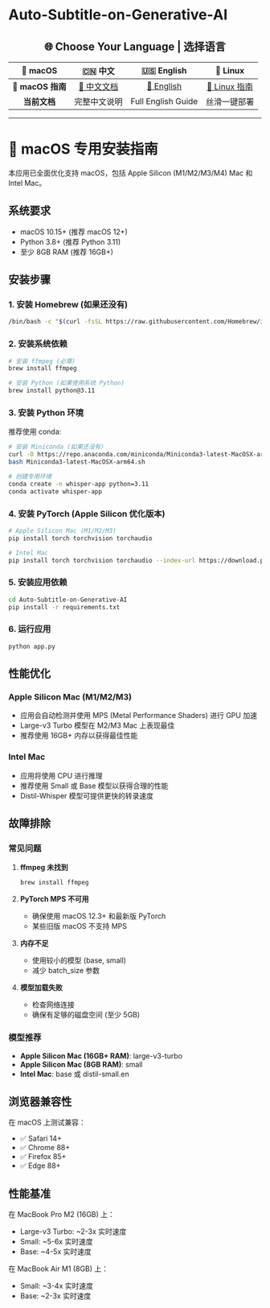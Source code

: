 # Auto-Subtitle-on-Generative-AI

<div align="center">

## 🌐 Choose Your Language | 选择语言

| 🍎 macOS | 🇨🇳 中文 | 🇺🇸 English | 🐧 Linux |
|:---:|:---:|:---:|:---:|
| **🍎 macOS 指南** | [📖 中文文档](README.zh-CN.md) | [📖 English](README.en.md) | [🐧 Linux 指南](README.linux.md) |
| **当前文档** | 完整中文说明 | Full English Guide | 丝滑一键部署 |

---

</div>

# 🍎 macOS 专用安装指南

本应用已全面优化支持 macOS，包括 Apple Silicon (M1/M2/M3/M4) Mac 和 Intel Mac。

## 系统要求

- macOS 10.15+ (推荐 macOS 12+)
- Python 3.8+ (推荐 Python 3.11)
- 至少 8GB RAM (推荐 16GB+)

## 安装步骤

### 1. 安装 Homebrew (如果还没有)
```bash
/bin/bash -c "$(curl -fsSL https://raw.githubusercontent.com/Homebrew/install/HEAD/install.sh)"
```

### 2. 安装系统依赖
```bash
# 安装 ffmpeg (必需)
brew install ffmpeg

# 安装 Python (如果使用系统 Python)
brew install python@3.11
```

### 3. 安装 Python 环境
推荐使用 conda:
```bash
# 安装 Miniconda (如果还没有)
curl -O https://repo.anaconda.com/miniconda/Miniconda3-latest-MacOSX-arm64.sh
bash Miniconda3-latest-MacOSX-arm64.sh

# 创建专用环境
conda create -n whisper-app python=3.11
conda activate whisper-app
```

### 4. 安装 PyTorch (Apple Silicon 优化版本)
```bash
# Apple Silicon Mac (M1/M2/M3)
pip install torch torchvision torchaudio

# Intel Mac
pip install torch torchvision torchaudio --index-url https://download.pytorch.org/whl/cpu
```

### 5. 安装应用依赖
```bash
cd Auto-Subtitle-on-Generative-AI
pip install -r requirements.txt
```

### 6. 运行应用
```bash
python app.py
```

## 性能优化

### Apple Silicon Mac (M1/M2/M3)
- 应用会自动检测并使用 MPS (Metal Performance Shaders) 进行 GPU 加速
- Large-v3 Turbo 模型在 M2/M3 Mac 上表现最佳
- 推荐使用 16GB+ 内存以获得最佳性能

### Intel Mac
- 应用将使用 CPU 进行推理
- 推荐使用 Small 或 Base 模型以获得合理的性能
- Distil-Whisper 模型可提供更快的转录速度

## 故障排除

### 常见问题

1. **ffmpeg 未找到**
   ```bash
   brew install ffmpeg
   ```

2. **PyTorch MPS 不可用**
   - 确保使用 macOS 12.3+ 和最新版 PyTorch
   - 某些旧版 macOS 不支持 MPS

3. **内存不足**
   - 使用较小的模型 (base, small)
   - 减少 batch_size 参数

4. **模型加载失败**
   - 检查网络连接
   - 确保有足够的磁盘空间 (至少 5GB)

### 模型推荐

- **Apple Silicon Mac (16GB+ RAM)**: large-v3-turbo
- **Apple Silicon Mac (8GB RAM)**: small
- **Intel Mac**: base 或 distil-small.en

## 浏览器兼容性

在 macOS 上测试兼容：
- ✅ Safari 14+
- ✅ Chrome 88+
- ✅ Firefox 85+
- ✅ Edge 88+

## 性能基准

在 MacBook Pro M2 (16GB) 上：
- Large-v3 Turbo: ~2-3x 实时速度
- Small: ~5-6x 实时速度
- Base: ~4-5x 实时速度

在 MacBook Air M1 (8GB) 上：
- Small: ~3-4x 实时速度
- Base: ~2-3x 实时速度